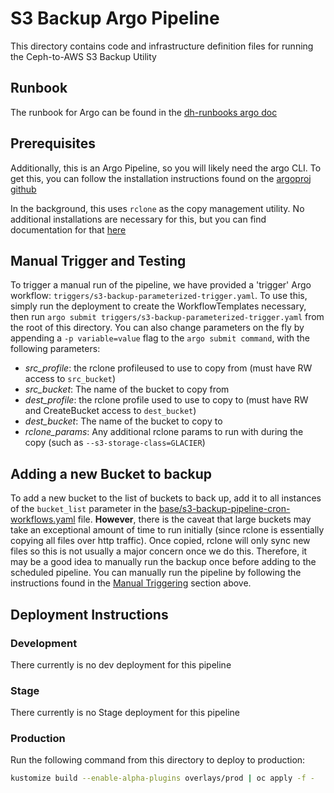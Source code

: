 # S3 Backup Argo Pipeline

 This directory contains code and infrastructure definition files for running the Ceph-to-AWS S3 Backup Utility

 ## Runbook
 The runbook for Argo can be found in the [dh-runbooks argo doc](https://gitlab.cee.redhat.com/data-hub/dh-runbooks/blob/master/ARGO.md)

 ## Prerequisites

 Additionally, this is an Argo Pipeline, so you will likely need the argo CLI. To get this, you can follow the installation instructions found on the [argoproj github](https://argoproj.github.io/argo-cd/cli_installation/)

 In the background, this uses `rclone` as the copy management utility.  No additional installations are necessary for this, but you can find documentation for that [here](https://rclone.org/)

 ## Manual Trigger and Testing
 To trigger a manual run of the pipeline, we have provided a 'trigger' Argo
 workflow: `triggers/s3-backup-parameterized-trigger.yaml`.  To use this, simply run
 the deployment to create the WorkflowTemplates necessary, then run
 `argo submit triggers/s3-backup-parameterized-trigger.yaml` from the root of this
 directory.  You can also change parameters on the fly by appending a
 `-p variable=value` flag to the `argo submit command`, with the following
 parameters:

   - *src_profile*: the rclone profileused to use to copy
     from (must have RW access to `src_bucket`)
   - *src_bucket*: The name of the bucket to copy from
   - *dest_profile*: the rclone profile used to use to copy to
     (must have RW and CreateBucket access to `dest_bucket`)
   - *dest_bucket*: The name of the bucket to copy to
   - *rclone_params*: Any additional rclone params to run with during the
     copy (such as `--s3-storage-class=GLACIER`)

 ## Adding a new Bucket to backup

 To add a new bucket to the list of buckets to back up, add it to all instances
 of the `bucket_list` parameter in the
 [base/s3-backup-pipeline-cron-workflows.yaml](base/s3-backup-pipeline-cron-workflows.yaml) file.
 **However**, there is the caveat that large
 buckets may take an exceptional amount of time to run initially (since rclone
 is essentially copying all files over http traffic). Once copied, rclone will
 only sync new files so this is not usually a major concern once we do this. Therefore,
 it may be a good idea to manually run the backup once before adding to the scheduled
 pipeline. You can manually run the pipeline by following the instructions
 found in the [Manual Triggering](#manual-trigger-and-testing) section above.

 ## Deployment Instructions

 ### Development

 There currently is no dev deployment for this pipeline

 ### Stage

 There currently is no Stage deployment for this pipeline

 ### Production

 Run the following command from this directory to deploy to
 production:

 ```bash
 kustomize build --enable-alpha-plugins overlays/prod | oc apply -f -
 ```
